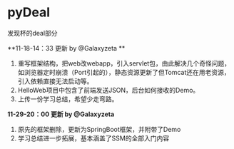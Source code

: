 # pyDeal
发现杯的deal部分

**11-18-14：33 更新 by @Galaxyzeta **

1. 重写框架结构，把web改webapp，引入servlet包，由此解决几个奇怪问题，如浏览器定时崩溃（Port引起的），静态资源更新了但Tomcat还在用老资源，引入依赖直接无法启动等。
2. HelloWeb项目中包含了前端发送JSON，后台如何接收的Demo。
3. 上传一份学习总结，希望少走弯路。

**11-29-20：00 更新 by @Galaxyzeta**

1. 原先的框架删除，更新为SpringBoot框架，并附带了Demo
2. 学习总结进一步拓展，基本涵盖了SSM的全部入门内容